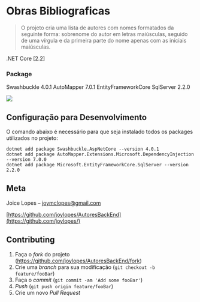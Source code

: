 # Obras Bibliograficas
> O projeto cria uma lista de autores com nomes formatados da seguinte forma: sobrenome do autor em letras maiúsculas, seguido de uma vírgula e da primeira parte do nome apenas com as iniciais maiúsculas.

.NET Core [2.2]

### Package
Swashbuckle 4.0.1
AutoMapper 7.0.1
EntityFrameworkCore SqlServer 2.2.0

![](../header.png)


## Configuração para Desenvolvimento

O comando abaixo é necessário para que seja instalado todos os packages utilizados no projeto:

```
dotnet add package Swashbuckle.AspNetCore --version 4.0.1
dotnet add package AutoMapper.Extensions.Microsoft.DependencyInjection --version 7.0.0
dotnet add package Microsoft.EntityFrameworkCore.SqlServer --version 2.2.0
```

## Meta

Joice Lopes – joymclopes@gmail.com

[https://github.com/joylopes/AutoresBackEnd](https://github.com/joylopes/)

## Contributing

1. Faça o _fork_ do projeto (<https://github.com/joylopes/AutoresBackEnd/fork>)
2. Crie uma _branch_ para sua modificação (`git checkout -b feature/fooBar`)
3. Faça o _commit_ (`git commit -am 'Add some fooBar'`)
4. _Push_ (`git push origin feature/fooBar`)
5. Crie um novo _Pull Request_

[wiki]: https://github.com/joylopes/AutoresBackEnd/wiki
